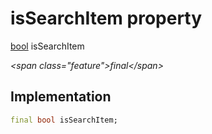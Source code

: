 


# isSearchItem property







[bool](https:api.flutter.dev/flutter/dart-core/bool-class.html) isSearchItem
  
_\<span class="feature"\>final\</span\>_






## Implementation

```dart
final bool isSearchItem;
```







